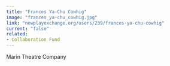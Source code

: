 ```yaml
---
title: "Frances Ya-Chu Cowhig"
image: "frances_ya-chu_cowhig.jpg"
link: "newplayexchange.org/users/239/frances-ya-chu-cowhig"
current: "false"
related:
- Collaboration Fund
---
```


Marin Theatre Company

